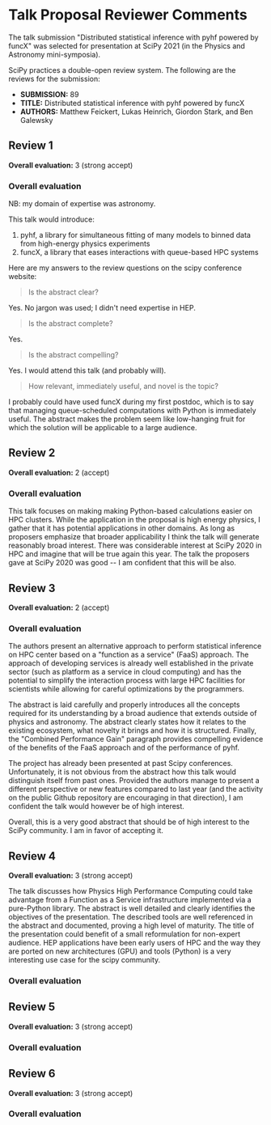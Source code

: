 # Talk Proposal Reviewer Comments

The talk submission "Distributed statistical inference with pyhf powered by funcX" was selected for presentation at SciPy 2021 (in the Physics and Astronomy mini-symposia).

SciPy practices a double-open review system.
The following are the reviews for the submission:

- **SUBMISSION:** 89
- **TITLE:** Distributed statistical inference with pyhf powered by funcX
- **AUTHORS:** Matthew Feickert, Lukas Heinrich, Giordon Stark, and Ben Galewsky

## Review 1

**Overall evaluation:** 3 (strong accept)

### Overall evaluation

NB: my domain of expertise was astronomy.

This talk would introduce:

1) pyhf, a library for simultaneous fitting of many models to binned data from high-energy physics experiments
2) funcX, a library that eases interactions with queue-based HPC systems

Here are my answers to the review questions on the scipy conference website:

> Is the abstract clear?

Yes. No jargon was used; I didn't need expertise in HEP.

> Is the abstract complete?

Yes.

> Is the abstract compelling?

Yes. I would attend this talk (and probably will).

> How relevant, immediately useful, and novel is the topic?

I probably could have used funcX during my first postdoc, which is to say that managing queue-scheduled computations with Python is immediately useful.
The abstract makes the problem seem like low-hanging fruit for which the solution will be applicable to a large audience.

## Review 2

**Overall evaluation:** 2 (accept)

### Overall evaluation

This talk focuses on making making Python-based calculations easier on HPC clusters.
While the application in the proposal is high energy physics, I gather that it has potential applications in other domains.
As long as proposers emphasize that broader applicability I think the talk will generate reasonably broad interest.
There was considerable interest at SciPy 2020 in HPC and imagine that will be true again this year.
The talk the proposers gave at SciPy 2020 was good -- I am confident that this will be also.

## Review 3

**Overall evaluation:** 2 (accept)

### Overall evaluation

The authors present an alternative approach to perform statistical inference on HPC center based on a "function as a service" (FaaS) approach.
The approach of developing services is already well established in the private sector (such as platform as a service in cloud computing) and has the potential to simplify the interaction process with large HPC facilities for scientists while allowing for careful optimizations by the programmers.

The abstract is laid carefully and properly introduces all the concepts required for its understanding by a broad audience that extends outside of physics and astronomy.
The abstract clearly states how it relates to the existing ecosystem, what novelty it brings and how it is structured.
Finally, the "Combined Performance Gain" paragraph provides compelling evidence of the benefits of the FaaS approach and of the performance of pyhf.

The project has already been presented at past Scipy conferences.
Unfortunately, it is not obvious from the abstract how this talk would distinguish itself from past ones.
Provided the authors manage to present a different perspective or new features compared to last year (and the activity on the public Github repository are encouraging in that direction), I am confident the talk would however be of high interest.

Overall, this is a very good abstract that should be of high interest to the SciPy community.
I am  in favor of accepting it.

## Review 4

**Overall evaluation:** 3 (strong accept)

The talk discusses how Physics High Performance Computing could take advantage from a Function as a Service infrastructure implemented via a pure-Python library.
The abstract is well detailed and clearly identifies the objectives of the presentation.
The described tools are well referenced  in the abstract and documented, proving a high level of maturity.
The title of the presentation could benefit of a small reformulation for non-expert audience.
HEP applications have been early users of HPC and the way they are ported on new architectures (GPU) and tools (Python) is a very interesting use case for the scipy community.

### Overall evaluation

## Review 5

**Overall evaluation:** 3 (strong accept)

### Overall evaluation

## Review 6

**Overall evaluation:** 3 (strong accept)

### Overall evaluation
